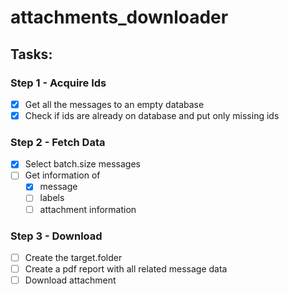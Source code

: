 # attachments_downloader

## Tasks:

### Step 1 - Acquire Ids

 - [x] Get all the messages to an empty database
 - [x] Check if ids are already on database and put only missing ids

### Step 2 - Fetch Data

 - [x] Select batch.size messages
 - [ ] Get information of
   - [x] message
   - [ ] labels
   - [ ] attachment information

### Step 3 - Download

 - [ ] Create the target.folder
 - [ ] Create a pdf report with all related message data
 - [ ] Download attachment
